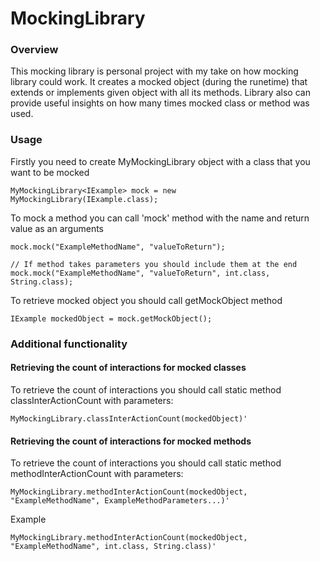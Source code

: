 # MockingLibrary

### Overview

This mocking library is personal project with my take on how mocking library could work. 
It creates a mocked object (during the runetime) that extends or implements given object with 
all its methods. Library also can provide useful insights on how many times mocked class or method was used. 

### Usage

Firstly you need to create MyMockingLibrary object with a class that you want to be mocked

```
MyMockingLibrary<IExample> mock = new MyMockingLibrary(IExample.class);
```

To mock a method you can call 'mock' method with the name and return value as an arguments
```
mock.mock("ExampleMethodName", "valueToReturn");

// If method takes parameters you should include them at the end 
mock.mock("ExampleMethodName", "valueToReturn", int.class, String.class);

```

To retrieve mocked object you should call getMockObject method

```
IExample mockedObject = mock.getMockObject();
```

### Additional functionality

#### Retrieving the count of interactions for mocked classes

To retrieve the count of interactions you should call static method classInterActionCount with
parameters:

```
MyMockingLibrary.classInterActionCount(mockedObject)'
```

#### Retrieving the count of interactions for mocked methods

To retrieve the count of interactions you should call static method methodInterActionCount with 
parameters:

```
MyMockingLibrary.methodInterActionCount(mockedObject, "ExampleMethodName", ExampleMethodParameters...)'
```

Example
```
MyMockingLibrary.methodInterActionCount(mockedObject, "ExampleMethodName", int.class, String.class)'
```


